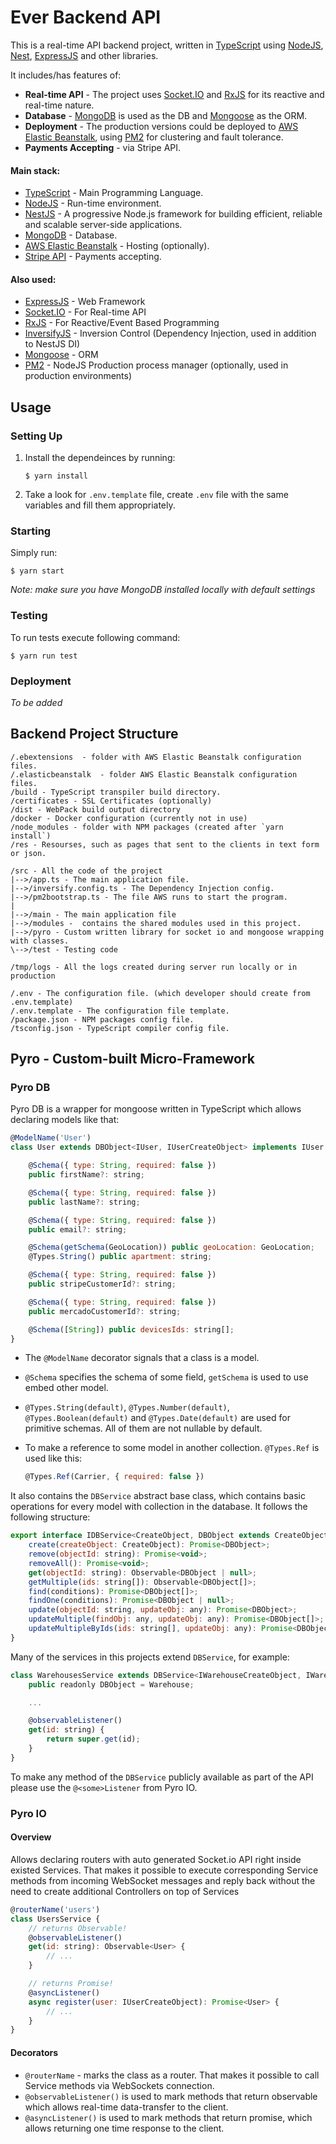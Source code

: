 # Ever Backend API

This is a real-time API backend project, written in [TypeScript](https://www.typescriptlang.org/) using [NodeJS](https://nodejs.org/), [Nest](https://nestjs.com), [ExpressJS](https://expressjs.com/) and other libraries.

It includes/has features of:

-   **Real-time API** - The project uses [Socket.IO](https://socket.io/) and [RxJS](http://reactivex.io/rxjs/) for its reactive and real-time nature.
-   **Database** - [MongoDB](https://www.mongodb.com/) is used as the DB and [Mongoose](http://mongoosejs.com/) as the ORM.
-   **Deployment** - The production versions could be deployed to [AWS Elastic Beanstalk](https://aws.amazon.com/elasticbeanstalk/), using [PM2](http://pm2.io/) for clustering and fault tolerance.
-   **Payments Accepting** - via Stripe API.

#### Main stack:

-   [TypeScript](https://www.typescriptlang.org) - Main Programming Language.
-   [NodeJS](https://nodejs.org) - Run-time environment.
-   [NestJS](https://nestjs.com) - A progressive Node.js framework for building efficient, reliable and scalable server-side applications.
-   [MongoDB](https://www.mongodb.com/) - Database.
-   [AWS Elastic Beanstalk](https://aws.amazon.com/elasticbeanstalk/) - Hosting (optionally).
-   [Stripe API](https://stripe.com/docs/api/node) - Payments accepting.

#### Also used:

-   [ExpressJS](https://expressjs.com/) - Web Framework
-   [Socket.IO](https://socket.io/) - For Real-time API
-   [RxJS](http://reactivex.io/rxjs/) - For Reactive/Event Based Programming
-   [InversifyJS](http://inversify.io/) - Inversion Control (Dependency Injection, used in addition to NestJS DI)
-   [Mongoose](http://mongoosejs.com/) - ORM
-   [PM2](http://pm2.io/) - NodeJS Production process manager (optionally, used in production environments)

## Usage

### Setting Up

1. Install the dependeinces by running:
    ```
    $ yarn install
    ```
2. Take a look for `.env.template` file, create `.env` file with the same variables and fill them appropriately.

### Starting

Simply run:

```
$ yarn start
```

_Note: make sure you have MongoDB installed locally with default settings_

### Testing

To run tests execute following command:

```
$ yarn run test
```

### Deployment

_To be added_

## Backend Project Structure

```
/.ebextensions  - folder with AWS Elastic Beanstalk configuration files.
/.elasticbeanstalk  - folder AWS Elastic Beanstalk configuration files.
/build - TypeScript transpiler build directory.
/certificates - SSL Certificates (optionally)
/dist - WebPack build output directory
/docker - Docker configuration (currently not in use)
/node_modules - folder with NPM packages (created after `yarn install`)
/res - Resourses, such as pages that sent to the clients in text form or json.

/src - All the code of the project
|-->/app.ts - The main application file.
|-->/inversify.config.ts - The Dependency Injection config.
|-->/pm2bootstrap.ts - The file AWS runs to start the program.
|
|-->/main - The main application file
|-->/modules -  contains the shared modules used in this project.
|-->/pyro - Custom written library for socket io and mongoose wrapping with classes.
\-->/test - Testing code

/tmp/logs - All the logs created during server run locally or in production

/.env - The configuration file. (which developer should create from .env.template)
/.env.template - The configuration file template.
/package.json - NPM packages config file.
/tsconfig.json - TypeScript compiler config file.
```

## Pyro - Custom-built Micro-Framework

### Pyro DB

Pyro DB is a wrapper for mongoose written in TypeScript which allows declaring models like that:

```javascript
@ModelName('User')
class User extends DBObject<IUser, IUserCreateObject> implements IUser {

    @Schema({ type: String, required: false })
    public firstName?: string;

    @Schema({ type: String, required: false })
    public lastName?: string;

    @Schema({ type: String, required: false })
    public email?: string;

    @Schema(getSchema(GeoLocation)) public geoLocation: GeoLocation;
    @Types.String() public apartment: string;

    @Schema({ type: String, required: false })
	public stripeCustomerId?: string;

	@Schema({ type: String, required: false })
    public mercadoCustomerId?: string;

    @Schema([String]) public devicesIds: string[];
}
```

-   The `@ModelName` decorator signals that a class is a model.
-   `@Schema` specifies the schema of some field, `getSchema` is used to use embed other model.
-   `@Types.String(default)`, `@Types.Number(default)`, `@Types.Boolean(default)` and `@Types.Date(default)` are used for primitive schemas. All of them are not nullable by default.
-   To make a reference to some model in another collection. `@Types.Ref` is used like this:

    ```javascript
    @Types.Ref(Carrier, { required: false })
    ```

It also contains the `DBService` abstract base class, which contains basic operations for every model with collection in the database. It follows the following structure:

```javascript
export interface IDBService<CreateObject, DBObject extends CreateObject> {
    create(createObject: CreateObject): Promise<DBObject>;
    remove(objectId: string): Promise<void>;
    removeAll(): Promise<void>;
    get(objectId: string): Observable<DBObject | null>;
    getMultiple(ids: string[]): Observable<DBObject[]>;
    find(conditions): Promise<DBObject[]>;
    findOne(conditions): Promise<DBObject | null>;
    update(objectId: string, updateObj: any): Promise<DBObject>;
    updateMultiple(findObj: any, updateObj: any): Promise<DBObject[]>;
    updateMultipleByIds(ids: string[], updateObj: any): Promise<DBObject[]>;
}
```

Many of the services in this projects extend `DBService`, for example:

```javascript
class WarehousesService extends DBService<IWarehouseCreateObject, IWarehouse, Warehouse> implements IWarehouseRouter, IService {
    public readonly DBObject = Warehouse;

    ...

    @observableListener()
    get(id: string) {
        return super.get(id);
    }
}
```

To make any method of the `DBService` publicly available as part of the API please use the `@<some>Listener` from Pyro IO.

### Pyro IO

#### Overview

Allows declaring routers with auto generated Socket.io API right inside existed Services.
That makes it possible to execute corresponding Service methods from incoming WebSocket messages and reply back without the need to create additional Controllers on top of Services

```javascript
@routerName('users')
class UsersService {
	// returns Observable!
	@observableListener()
	get(id: string): Observable<User> {
		// ...
	}

	// returns Promise!
	@asyncListener()
	async register(user: IUserCreateObject): Promise<User> {
		// ...
	}
}
```

#### Decorators

-   `@routerName` - marks the class as a router. That makes it possible to call Service methods via WebSockets connection.
-   `@observableListener()` is used to mark methods that return observable which allows real-time data-transfer to the client.
-   `@asyncListener()` is used to mark methods that return promise, which allows returning one time response to the client.
